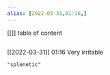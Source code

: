 ```yaml
---
alias: [2022-03-31,01:16,]
---
```

[[]]
table of content
```toc
```

[[2022-03-31]] 01:16
Very irritable
```query
"splenetic"
```